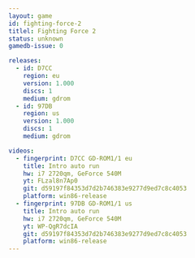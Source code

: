 ```yaml
---
layout: game
id: fighting-force-2
titlel: Fighting Force 2
status: unknown
gamedb-issue: 0

releases:
  - id: D7CC
    region: eu
    version: 1.000
    discs: 1
    medium: gdrom
  - id: 97DB
    region: us
    version: 1.000
    discs: 1
    medium: gdrom

videos:
  - fingerprint: D7CC GD-ROM1/1 eu
    title: Intro auto run
    hw: i7 2720qm, GeForce 540M
    yt: FLzal8n7Ap0
    git: d59197f84353d7d2b746383e9277d9ed7c8c4053
    platform: win86-release
  - fingerprint: 97DB GD-ROM1/1 us
    title: Intro auto run
    hw: i7 2720qm, GeForce 540M
    yt: WP-QgR7dcIA
    git: d59197f84353d7d2b746383e9277d9ed7c8c4053
    platform: win86-release
---
```

